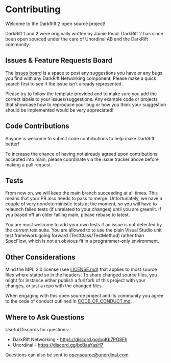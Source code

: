 # Contributing

Welcome to the DarkRift 2 open source project!

DarkRift 1 and 2 were originally written by Jamie Read. DarkRift 2 has since been open sourced under the care of Unordinal AB and the DarkRift community.

## Issues & Feature Requests Board
The [issues board](https://github.com/DarkRiftNetworking/DarkRift-Networking/issues) is a space to post any suggestions you have or any bugs you find with any DarkRift Networking component. Please make a quick search first to see if the issue isn't already represented.

Please try to follow the template provided and to make sure you add the correct labels to your issues/suggestions. Any example code or projects that showcase how to reproduce your bug or how you think your suggestion should be implemented would be very appreciated!

## Code Contributions

Anyone is welcome to submit code contributions to help make DarkRift better!

To increase the chance of having not already agreed upon contributions accepted into main, please coordinate via the issue tracker above before making a pull request.

## Tests

From now on, we will keep the main branch succeeding at all times. This means that your PR also needs to pass to merge. Unfortunately, we have a couple of very nondeterministic tests at the moment, so you will have to relaunch failed tests (if unrelated to your changes) until you are greenlit. If you based off an older failing main, please rebase to latest.

You are most welcome to add your own tests if an issue is not detected by the current test suite. You are allowed to to use the plain Visual Studio unit test framework going forward (TestClass/TestMethod) rather than SpecFlow, which is not an obvious fit in a programmer-only environment.

## Other Considerations

Mind the MPL 2.0 license (see [LICENSE.md](LICENSE.md)) that applies to most source files where stated so in the headers. To share changed source files, you might for instance either publish a full fork of this project with your changes, or just a repo with the changed files.

When engaging with this open source project and its community you agree to the code of conduct outlined in [CODE_OF_CONDUCT.md](CODE_OF_CONDUCT.md).

## Where to Ask Questions

Useful Discords for questions:
* DarkRift Networking - https://discord.gg/bgKb7PG8Fh
* Unordinal - https://discord.gg/bxBaaYasH7

Questions can also be sent to [opensource@unordinal.com](mailto:opensource@unordinal.com)
